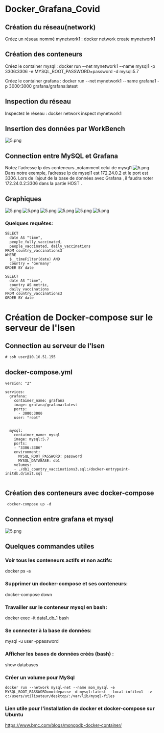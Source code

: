 # Docker_Grafana_Covid



## Création du réseau(network)

Créez un réseau nommé mynetwork1 : docker network create mynetwork1



## Création des conteneurs

Créez le container mysql : docker run --net mynetwork1 --name mysql1 -p 3306:3306 -e
 MYSQL_ROOT_PASSWORD=password -d mysql:5.7 

Créez le container grafana : docker run --net mynetwork1 --name grafana1 -p 3000:3000 grafana/grafana:latest

## Inspection du réseau

Inspectez le réseau : docker network inspect mynetwork1

## Insertion des données par WorkBench

![5.png](./grafana_docker_brief/MySQLWorkbench.png)


## Connection entre MySQL et Grafana

Notez l'adresse Ip des conteneurs ,notamment celui de mysql1 
![5.png](./grafana_docker_brief/Capture_network.JPG)
Dans notre exemple, l’adresse Ip de mysql1 est 172.24.0.2 et le port est 3306. 
Lors de l’ajout de la base de données avec Grafana , il faudra noter 172.24.0.2:3306 dans la partie HOST . 


## Graphiques

![5.png](./grafana_docker_brief/Capture_bar.JPG)
![5.png](./grafana_docker_brief/Capture_bar_2.JPG)
![5.png](./grafana_docker_brief/Capture_heatmap.JPG)
![5.png](./grafana_docker_brief/Capture_hundred.JPG)
![5.png](./grafana_docker_brief/Capture_lines.JPG)
![5.png](./grafana_docker_brief/Capture_stats.JPG)




### Quelques requêtes:
```
SELECT
  date AS "time",
  people_fully_vaccinated,
  people_vaccinated, daily_vaccinations
FROM country_vaccinations3
WHERE
  $__timeFilter(date) AND
  country = 'Germany'
ORDER BY date
```

```
SELECT
  date AS "time",
  country AS metric,
  daily_vaccinations
FROM country_vaccinations3
ORDER BY date
```

# Création de Docker-compose sur le serveur de l'Isen

## Connection au serveur de l'Isen

```
# ssh user@10.10.51.155

```
## docker-compose.yml 

```
version: "2"

services:
  grafana:
    container_name: grafana
    image: grafana/grafana:latest
    ports:
      - 3000:3000
    user: "root"


  mysql:
    container_name: mysql
    image: mysql:5.7
    ports:
    - "3306:3306"
    environment:
      MYSQL_ROOT_PASSWORD: password
      MYSQL_DATABASE: db1
    volumes:
    - ./db1_country_vaccinations3.sql:/docker-entrypoint-initdb.d/init.sql
  
```
## Création des conteneurs avec docker-compose

``` docker-compose up -d```

## Connection entre grafana et mysql
![5.png](./grafana_docker_brief/Capture_command_docker.JPG)

## Quelques commandes utiles

### Voir tous les conteneurs actifs et non actifs:
docker ps -a

### Supprimer un docker-compose et ses conteneurs:

docker-compose down

### Travailler sur le conteneur mysql en bash:
docker exec -it data1_db_1 bash

### Se connecter à la base de données:
mysql -u user -ppassword

### Afficher les bases de données créés (bash) : 
show databases

### Créer un volume pour MySql

```
docker run --network mysql-net --name mon_mysql -e MYSQL_ROOT_PASSWORD=motdepasse -d mysql:latest --local-infile=1  -v c:/users/utilisateur/desktop/:/var/lib/mysql-files

```

### Lien utile pour l'installation de docker et docker-compose sur Ubuntu

https://www.bmc.com/blogs/mongodb-docker-container/
